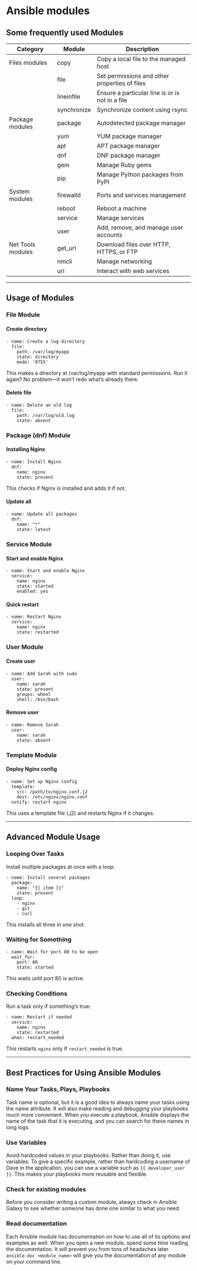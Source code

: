 # Ansible modules

## Some frequently used Modules

|Category|Module|Description|
|---------------|------|-----------|
|Files modules|copy|Copy a local file to the managed host|
||file|Set permissions and other properties of files|
||lineinfile|Ensure a particular line is or is not in a file|
||synchronize|Synchronize content using rsync|
|Package modules|package|Autodetected package manager|
||yum|YUM package manager|
||apt|APT package manager|
||dnf|DNF package manager|
||gem|Manage Ruby gems|
||pip|Manage Python packages from PyPI|
|System modules|firewalld|Ports and services management|
||reboot|Reboot a machine|
||service|Manage services|
||user|Add, remove, and manage user accounts|
|Net Tools modules|get_url|Download files over HTTP, HTTPS, or FTP|
||nmcli|Manage networking|
||uri|Interact with web services|

---
## Usage of Modules

### File Module

#### Create directory

```
- name: Create a log directory
  file:
    path: /var/log/myapp
    state: directory
    mode: '0755'
```

This makes a directory at /var/log/myapp with standard permissions. Run it again? No problem—it won’t redo what’s already there.

#### Delete file

```
- name: Delete an old log
  file:
    path: /var/log/old.log
    state: absent
```

### Package (dnf) Module

#### Installing Nginx

```
- name: Install Nginx
  dnf:
    name: nginx
    state: present
```

This checks if Nginx is installed and adds it if not. 

#### Update all

```
- name: Update all packages
  dnf:
    name: "*"
    state: latest
```

### Service Module

#### Start and enable Nginx

```
- name: Start and enable Nginx
  service:
    name: nginx
    state: started
    enabled: yes
```

#### Quick restart

```
- name: Restart Nginx
  service:
    name: nginx
    state: restarted
```

### User Module

#### Create user

```
- name: Add Sarah with sudo
  user:
    name: sarah
    state: present
    groups: wheel
    shell: /bin/bash
```

#### Remove user

```
- name: Remove Sarah
  user:
    name: sarah
    state: absent
```

### Template Module

#### Deploy Nginx config

```
- name: Set up Nginx config
  template:
    src: /path/to/nginx.conf.j2
    dest: /etc/nginx/nginx.conf
  notify: restart nginx
```

This uses a template file (.j2) and restarts Nginx if it changes.

---
## Advanced Module Usage

### Looping Over Tasks

Install multiple packages at once with a loop:

```
- name: Install several packages
  package:
    name: "{{ item }}"
    state: present
  loop:
    - nginx
    - git
    - curl
```

This installs all three in one shot.

### Waiting for Something

```
- name: Wait for port 80 to be open
  wait_for:
    port: 80
    state: started
```

This waits until port 80 is active.

### Checking Conditions

Run a task only if something’s true:

```
- name: Restart if needed
  service:
    name: nginx
    state: restarted
  when: restart_needed
```

This restarts `nginx` only if `restart_needed` is true.

---
## Best Practices for Using Ansible Modules

### Name Your Tasks, Plays, Playbooks

Task name is optional, but it is a good idea to always name your tasks using the name attribute. It will also make reading and debugging your playbooks much more convenient. When you execute a playbook, Ansible displays the name of the task that it is executing, and you can search for these names in long logs.

### Use Variables

Avoid hardcoded values in your playbooks. Rather than doing it, use variables. To give a specific example, rather than hardcoding a username of Dave in the application, you can use a variable such as `{{ developer_user }}`. This makes your playbooks more reusable and flexible.

### Check for existing modules 

Before you consider writing a custom module, always check in Ansible Galaxy to see whether someone has done one similar to what you need.

### Read documentation

Each Ansible module has documentation on how to use all of its options and examples as well. When you open a new module, spend some time reading the documentation. It will prevent you from tons of headaches later. `ansible-doc <module_name>` will give you the documentation of any module on your command line.
